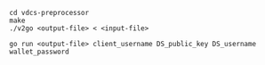     cd vdcs-preprocessor
    make
    ./v2go <output-file> < <input-file>

    go run <output-file> client_username DS_public_key DS_username
    wallet_password
